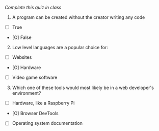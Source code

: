 *Complete this quiz in class*

1. A program can be created without the creator writing any code

- [ ] True
- [O] False

2. Low level languages are a popular choice for:

- [ ] Websites
- [O] Hardware
- [ ] Video game software

3. Which one of these tools would most likely be in a web developer's environment?

- [ ] Hardware, like a Raspberry Pi
- [O] Browser DevTools
- [ ] Operating system documentation
